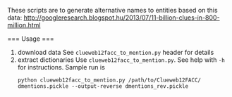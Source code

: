 These scripts are to generate alternative names to entities based on this data:
http://googleresearch.blogspot.hu/2013/07/11-billion-clues-in-800-million.html

=== Usage ===
1. download data
See `clueweb12facc_to_mention.py` header for details
1. extract dictionaries
Use `clueweb12facc_to_mention.py`. See help with `-h` for instructions.
Sample run is
    ~~~~
    python clueweb12facc_to_mention.py /path/to/Clueweb12FACC/ dmentions.pickle --output-reverse dmentions_rev.pickle
    ~~~~
